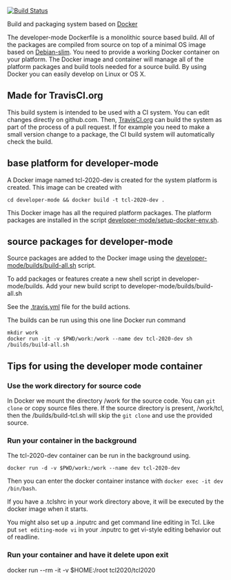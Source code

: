 [![Build Status](https://travis-ci.org/TCL-2020/dockerfiles.svg?branch=master)](https://travis-ci.org/TCL-2020/dockerfiles)

Build and packaging system based on [Docker](http://docker.org)

The developer-mode Dockerfile is a monolithic source based build.
All of the packages are compiled from source on top of a minimal
OS image based on [Debian-slim](https://hub.docker.com/_/debian/).
You need to provide a working Docker container on your platform.
The Docker image and container will manage all of the platform packages and build tools needed
for a source build.
By using Docker you can easily develop on Linux or OS X.

## Made for TravisCI.org
This build system is intended to be used with a CI system.
You can edit changes directly on github.com.
Then, [TravisCI.org](http://travisci.org) can build the system as part of the process of a pull request.
If for example you need to make a small version change to a package, the CI build system will automatically
check the build.

## base platform for developer-mode

A Docker image named tcl-2020-dev is created for the system platform is created.
This image can be created with

```cd developer-mode && docker build -t tcl-2020-dev .```

This Docker image has all the required platform packages.
The platform packages are installed in the script [developer-mode/setup-docker-env.sh](developer-mode/setup-docker-env.sh).

## source packages for developer-mode

Source packages are added to the Docker image using
the [developer-mode/builds/build-all.sh](developer-mode/builds/build-all.sh) script.

To add packages or features create a new shell script in developer-mode/builds.
Add your new build script to developer-mode/builds/build-all.sh

See the [.travis.yml](.travis.yml) file for the build actions.

The builds can be run using this one line Docker run command

```
mkdir work
docker run -it -v $PWD/work:/work --name dev tcl-2020-dev sh /builds/build-all.sh
```

## Tips for using the developer mode container

### Use the work directory for source code

In Docker we mount the directory /work for the source code.
You can ```git clone``` or copy source files there.
If the source directory is present, /work/tcl, then the /builds/build-tcl.sh will skip the ```git clone```
and use the provided source.

### Run your container in the background

The tcl-2020-dev container can be run in the background using.

```
docker run -d -v $PWD/work:/work --name dev tcl-2020-dev
```

Then you can enter the docker container instance with ```docker exec -it dev /bin/bash```.

If you have a .tclshrc in your work directory above, it will be executed by the docker image when it starts.

You might also set up a .inputrc and get command line editing in Tcl.  Like put `set editing-mode vi` in your .inputrc to get vi-style editing behavior out of readline.

### Run your container and have it delete upon exit

docker run --rm -it -v $HOME:/root tcl2020/tcl2020


